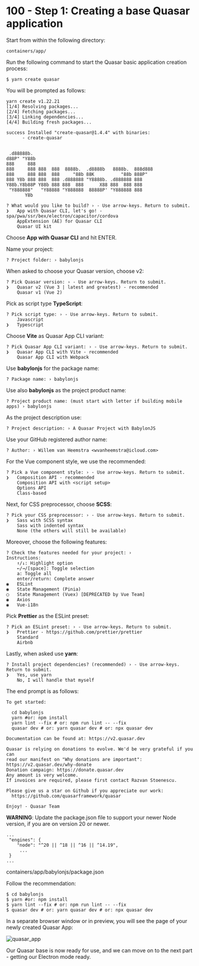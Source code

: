 # 100 - Step 1: Creating a base Quasar application

Start from within the following directory:

```containers/app/```

Run the following command to start the Quasar basic application creation process:

```
$ yarn create quasar
```

You will be prompted as follows:

```
yarn create v1.22.21
[1/4] Resolving packages...
[2/4] Fetching packages...
[3/4] Linking dependencies...
[4/4] Building fresh packages...

success Installed "create-quasar@1.4.4" with binaries:
      - create-quasar


 .d88888b.
d88P" "Y88b
888     888
888     888 888  888  8888b.  .d8888b   8888b.  888d888
888     888 888  888     "88b 88K          "88b 888P"
888 Y8b 888 888  888 .d888888 "Y8888b. .d888888 888
Y88b.Y8b88P Y88b 888 888  888      X88 888  888 888
 "Y888888"   "Y88888 "Y888888  88888P' "Y888888 888
       Y8b

? What would you like to build? › - Use arrow-keys. Return to submit.
❯   App with Quasar CLI, let's go! - spa/pwa/ssr/bex/electron/capacitor/cordova
    AppExtension (AE) for Quasar CLI
    Quasar UI kit
```

Choose **App with Quasar CLI** and hit ENTER.

Name your project:

```
? Project folder: › babylonjs
```

When asked to choose your Quasar version, choose v2:

```
? Pick Quasar version: › - Use arrow-keys. Return to submit.
❯   Quasar v2 (Vue 3 | latest and greatest) - recommended
    Quasar v1 (Vue 2)
```

Pick as script type **TypeScript**:

```
? Pick script type: › - Use arrow-keys. Return to submit.
    Javascript
❯   Typescript
```

Choose **Vite** as Quasar App CLI variant:

```
? Pick Quasar App CLI variant: › - Use arrow-keys. Return to submit.
❯   Quasar App CLI with Vite - recommended
    Quasar App CLI with Webpack
```

Use **babylonjs** for the package name:

```
? Package name: › babylonjs
```

Use also **babylonjs** as the project product name:

```
? Project product name: (must start with letter if building mobile apps) › babylonjs
```

As the project description use:

```
? Project description: › A Quasar Project with BabylonJS
```

Use your GitHub registered author name:

```
? Author: › Willem van Heemstra <wvanheemstra@icloud.com>
```

For the Vue component style, we use the recommended:

```
? Pick a Vue component style: › - Use arrow-keys. Return to submit.
❯   Composition API - recommended
    Composition API with <script setup>
    Options API
    Class-based
```

Next, for CSS preprocessor, choose **SCSS**:

```
? Pick your CSS preprocessor: › - Use arrow-keys. Return to submit.
❯   Sass with SCSS syntax
    Sass with indented syntax
    None (the others will still be available)
```

Moreover, choose the following features:

```
? Check the features needed for your project: ›  
Instructions:
    ↑/↓: Highlight option
    ←/→/[space]: Toggle selection
    a: Toggle all
    enter/return: Complete answer
◉   ESLint
◉   State Management (Pinia)
◯   State Management (Vuex) [DEPRECATED by Vue Team]
◉   Axios
◉   Vue-i18n
```

Pick **Prettier** as the ESLint preset:

```
? Pick an ESLint preset: › - Use arrow-keys. Return to submit.
❯   Prettier - https://github.com/prettier/prettier
    Standard
    Airbnb
```

Lastly, when asked use **yarn**:

```
? Install project dependencies? (recommended) › - Use arrow-keys. Return to submit.
❯   Yes, use yarn
    No, I will handle that myself
```

The end prompt is as follows:

```
To get started:

  cd babylonjs
  yarn #or: npm install
  yarn lint --fix # or: npm run lint -- --fix
  quasar dev # or: yarn quasar dev # or: npx quasar dev

Documentation can be found at: https://v2.quasar.dev

Quasar is relying on donations to evolve. We'd be very grateful if you can
read our manifest on "Why donations are important": https://v2.quasar.dev/why-donate
Donation campaign: https://donate.quasar.dev
Any amount is very welcome.
If invoices are required, please first contact Razvan Stoenescu.

Please give us a star on Github if you appreciate our work:
  https://github.com/quasarframework/quasar

Enjoy! - Quasar Team
```

**WARNING**: Update the package.json file to support your newer Node version, if you are on version 20 or newer.

```
...
 "engines": {
    "node": "^20 || ^18 || ^16 || ^14.19",
     ...
 }    
...
```
containers/app/babylonjs/package.json

Follow the recommendation:
```
$ cd babylonjs
$ yarn #or: npm install
$ yarn lint --fix # or: npm run lint -- --fix
$ quasar dev # or: yarn quasar dev # or: npx quasar dev
```

In a separate browser window or in preview, you will see the page of your newly created Quasar App:

![quasar_app](https://github.com/vanHeemstraSystems/babylonjs-quasar/assets/1499433/70953934-edbb-4af6-85fe-05b158241596)

Our Quasar base is now ready for use, and we can move on to the next part - getting our Electron mode ready.